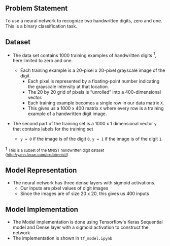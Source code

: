 ## Problem Statement
To use a neural network to recognize two handwritten digits, zero and one. This is a binary classification task.  
  
## Dataset
- The data set contains 1000 training examples of handwritten digits $^1$, here limited to zero and one.  

    - Each training example is a 20-pixel x 20-pixel grayscale image of the digit. 
        - Each pixel is represented by a floating-point number indicating the grayscale intensity at that location. 
        - The 20 by 20 grid of pixels is “unrolled” into a 400-dimensional vector. 
        - Each training example becomes a single row in our data matrix `X`. 
        - This gives us a 1000 x 400 matrix `X` where every row is a training example of a handwritten digit image.


- The second part of the training set is a 1000 x 1 dimensional vector `y` that contains labels for the training set
    - `y = 0` if the image is of the digit `0`, `y = 1` if the image is of the digit `1`.
    
 1 <sub> This is a subset of the MNIST handwritten digit dataset (http://yann.lecun.com/exdb/mnist/)</sub>
 
 ## Model Representation
 - The neural network has three dense layers with sigmoid activations.  
    - Our inputs are pixel values of digit images  
    - Since the images are of size 20 x 20, this gives us 400 inputs  
  
## Model Implementation
- The Model implementation is done using Tensorflow's Keras Sequential model and Dense layer with a sigmoid activation to construct the network
- The implementation is shown in `tf_model.ipynb`
   
